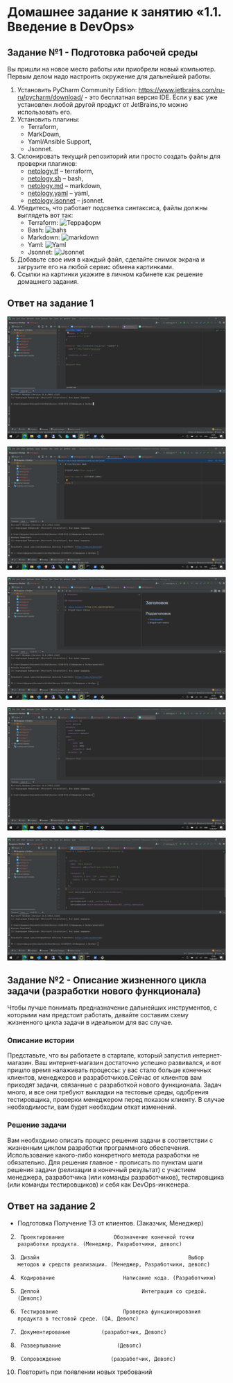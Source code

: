 # Домашнее задание к занятию «1.1. Введение в DevOps»

## Задание №1 - Подготовка рабочей среды

Вы пришли на новое место работы или приобрели новый компьютер.
Первым делом надо настроить окружение для дальнейшей работы. 

1. Установить PyCharm Community Edition: https://www.jetbrains.com/ru-ru/pycharm/download/ - это бесплатная версия IDE. 
Если у вас уже установлен любой другой продукт от JetBrains,то можно использовать его. 
1. Установить плагины:
    - Terraform,
    - MarkDown,
    - Yaml/Ansible Support,
    - Jsonnet.
1. Склонировать текущий репозиторий или просто создать файлы для проверки плагинов:
    - [netology.tf](netology.tf) – terraform,
    - [netology.sh](netology.sh) – bash,
    - [netology.md](netology.md) – markdown, 
    - [netology.yaml](netology.yaml) – yaml,
    - [netology.jsonnet](netology.jsonnet) – jsonnet.
1. Убедитесь, что работает подсветка синтаксиса, файлы должны выглядеть вот так:
    - Terraform: ![Терраформ](img/terraform.png)
    - Bash: ![bahs](img/bash.png)
    - Markdown: ![markdown](img/markdown.png)
    - Yaml: ![Yaml](img/yaml.png)
    - Jsonnet: ![Jsonnet](img/jsonnet.png)
1. Добавьте свое имя в каждый файл, сделайте снимок экрана и загрузите его на любой сервис обмена картинками.
1. Ссылки на картинки укажите в личном кабинете как решение домашнего задания. 
## Ответ на задание 1
<p align="center">
  <img src="./img/netology.tf.png">
</p>

<p align="center">
  <img src="./img/netology.sh.png">
</p>


<p align="center">
  <img src="./img/netology.md.png">
</p>


<p align="center">
  <img src="./img/netology.yml.png">
</p>


<p align="center">
  <img src="./img/netology.jsonnet.png">
</p>


## Задание №2 - Описание жизненного цикла задачи (разработки нового функционала)

Чтобы лучше понимать предназначение дальнейших инструментов, с которыми нам предстоит работать, давайте 
составим схему жизненного цикла задачи в идеальном для вас случае.

### Описание истории

Представьте, что вы работаете в стартапе, который запустил интернет-магазин. Ваш интернет-магазин достаточно успешно развивался, и вот пришло время налаживать процессы: у вас стало больше конечных клиентов, менеджеров и разработчиков.Сейчас от клиентов вам приходят задачи, связанные с разработкой нового функционала. Задач много, и все они требуют выкладки на тестовые среды, одобрения тестировщика, проверки менеджером перед показом клиенту. В случае необходимости, вам будет необходим откат изменений. 

### Решение задачи

Вам необходимо описать процесс решения задачи в соответствии с жизненным циклом разработки программного обеспечения. Использование какого-либо конкретного метода разработки не обязательно. Для решения главное - прописать по пунктам шаги решения задачи (релизации в конечный результат) с участием менеджера, разработчика (или команды разработчиков), тестировщика (или команды тестировщиков) и себя как DevOps-инженера. 

## Ответ на задание 2

-  Подготовка                          Получение ТЗ от клиентов. (Заказчик, Менеджер)

2.      Проектирование                Обозначение конечной точки разработки продукта. (Менеджер, Разработчики, девопс)

3.      Дизайн                                                Выбор методов и средств реализации. (Менеджер, Разработчики, девопс)

4.      Кодирование                      Написание кода. (Разработчики)

5.      Деплой                                 Интеграция со средой. (Девопс)

6.      Тестирование                     Проверка функционирования продукта в тестовой среде. (QA, Девопс)

7.      Документирование          (разработчик, Девопс)

8.      Развертывание                  (Девопс)

9.      Сопровождение                (разработчик, Девопс)

10.   Повторить при появлении новых требований              


 
